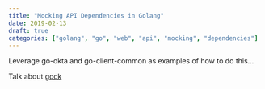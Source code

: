 ```yaml
---
title: "Mocking API Dependencies in Golang"
date: 2019-02-13
draft: true
categories: ["golang", "go", "web", "api", "mocking", "dependencies"]
---
```


Leverage go-okta and go-client-common as examples of how to do this...

Talk about [gock](https://github.com/h2non/gock)

<!--more-->